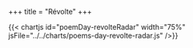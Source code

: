 +++
title = "Révolte"
+++

{{< chartjs id="poemDay-revolteRadar" width="75%" jsFile="../../charts/poems-day-revolte-radar.js" />}}
